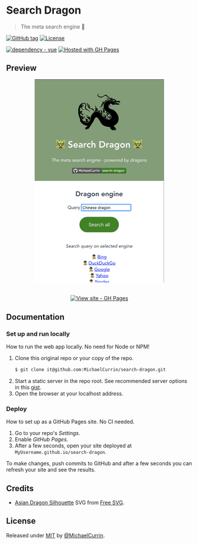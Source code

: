 # Search Dragon
> The meta search engine 🐲

<!-- Badges generated with https://michaelcurrin.github.io/badge-generator/ -->

[![GitHub tag](https://img.shields.io/github/tag/MichaelCurrin/search-dragon?include_prereleases=&sort=semver)](https://github.com/MichaelCurrin/search-dragon/releases/)
[![License](https://img.shields.io/badge/License-MIT-blue)](#license)

[![dependency - vue](https://img.shields.io/badge/vue-3-blue)](https://www.npmjs.com/package/vue)
[![Hosted with GH Pages](https://img.shields.io/badge/Hosted_with-GitHub_Pages-blue?logo=github&logoColor=white)](https://pages.github.com/)


## Preview

<div align="center">
    <a href="https://michaelcurrin.github.io/search-dragon/">
        <img src="/sample.png" alt="Sample screenshot" title="Sample screenshot" width="350" />
    </a>
</div>

<br>

<div align="center">

[![View site - GH Pages](https://img.shields.io/badge/View_site-GH_Pages-2ea44f?style=for-the-badge)](https://michaelcurrin.github.io/search-dragon/)

</div>


## Documentation

### Set up and run locally

How to run the web app locally. No need for Node or NPM!

1. Clone this original repo or your copy of the repo.
    ```sh
    $ git clone it@github.com:MichaelCurrin/search-dragon.git
    ```
2. Start a static server in the repo root. See recommended server options in this [gist](https://gist.github.com/MichaelCurrin/1a6116a4e0918c8468dc7e1a701a5f95).
3. Open the browser at your localhost address.

### Deploy

How to set up as a GitHub Pages site. No CI needed.

1. Go to your repo's _Settings_.
2. Enable _GitHub Pages_.
3. After a few seconds, open your site deployed at `MyUsername.github.io/search-dragon`.

To make changes, push commits to GitHub and after a few seconds you can refresh your site and see the results.


## Credits

- [Asian Dragon Silhouette](/assets/logo.svg) SVG from [Free SVG](https://freesvg.org/asian-dragon-silhouette).


## License

Released under [MIT](/LICENSE) by [@MichaelCurrin](https://github.com/MichaelCurrin).
